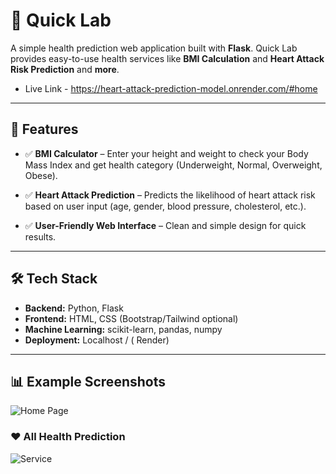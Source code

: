 # 🧪 Quick Lab  
A simple health prediction web application built with **Flask**. Quick Lab provides easy-to-use health services like **BMI Calculation** and **Heart Attack Risk Prediction** and **more**.  
- Live Link - https://heart-attack-prediction-model.onrender.com/#home
---

## 📌 Features
- ✅ **BMI Calculator** – Enter your height and weight to check your Body Mass Index and get health category (Underweight, Normal, Overweight, Obese).  

- ✅ **Heart Attack Prediction** – Predicts the likelihood of heart attack risk based on user input (age, gender, blood pressure, cholesterol, etc.).  

- ✅ **User-Friendly Web Interface** – Clean and simple design for quick results.
  
---

## 🛠️ Tech Stack
- **Backend:** Python, Flask  
- **Frontend:** HTML, CSS (Bootstrap/Tailwind optional)  
- **Machine Learning:** scikit-learn, pandas, numpy  
- **Deployment:** Localhost / ( Render)  

---

## 📊 Example Screenshots


![Home Page](static/images/web1.png)

### ❤️ All Health Prediction
![Service](static/images/web2.png)



